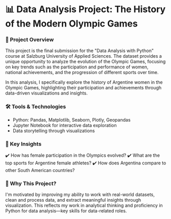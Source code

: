 # 📊 Data Analysis Project: The History of the Modern Olympic Games
### 📖 Project Overview
This project is the final submission for the "Data Analysis with Python" course at Salzburg University of Applied Sciences. The dataset provides a unique opportunity to analyze the evolution of the Olympic Games, focusing on key trends such as the participation and performance of women, national achievements, and the progression of different sports over time.

In this analysis, I specifically explore the history of Argentine women in the Olympic Games, highlighting their participation and achievements through data-driven visualizations and insights.

### 🛠 Tools & Technologies
- Python: Pandas, Matplotlib, Seaborn, Plotly, Geopandas
- Jupyter Notebook for interactive data exploration
- Data storytelling through visualizations

### 🎯 Key Insights
✔️ How has female participation in the Olympics evolved?
✔️ What are the top sports for Argentine female athletes?
✔️ How does Argentina compare to other South American countries?

### 🚀 Why This Project?
I'm motivated by improving my ability to work with real-world datasets, clean and process data, and extract meaningful insights through visualization. This reflects my work in analytical thinking and proficiency in Python for data analysis—key skills for data-related roles.
